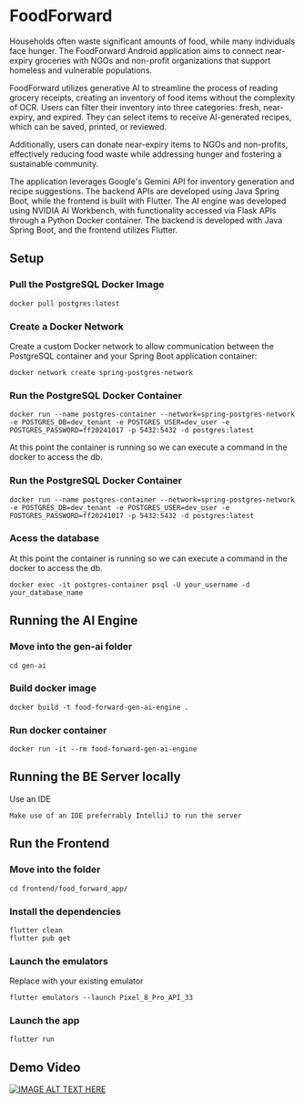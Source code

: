 # FoodForward
Households often waste significant amounts of food, while many individuals face hunger. The FoodForward Android application aims to connect near-expiry groceries with NGOs and non-profit organizations that support homeless and vulnerable populations.

FoodForward utilizes generative AI to streamline the process of reading grocery receipts, creating an inventory of food items without the complexity of OCR. Users can filter their inventory into three categories: fresh, near-expiry, and expired. They can select items to receive AI-generated recipes, which can be saved, printed, or reviewed.

Additionally, users can donate near-expiry items to NGOs and non-profits, effectively reducing food waste while addressing hunger and fostering a sustainable community.

The application leverages Google's Gemini API for inventory generation and recipe suggestions. The backend APIs are developed using Java Spring Boot, while the frontend is built with Flutter. The AI engine was developed using NVIDIA AI Workbench, with functionality accessed via Flask APIs through a Python Docker container. The backend is developed with Java Spring Boot, and the frontend utilizes Flutter.

## Setup

### Pull the PostgreSQL Docker Image
```
docker pull postgres:latest
```

### Create a Docker Network 
Create a custom Docker network to allow communication between the PostgreSQL container and your Spring Boot application container:
```
docker network create spring-postgres-network
```

### Run the PostgreSQL Docker Container
```
docker run --name postgres-container --network=spring-postgres-network -e POSTGRES_DB=dev_tenant -e POSTGRES_USER=dev_user -e POSTGRES_PASSWORD=ff20241017 -p 5432:5432 -d postgres:latest
```
At this point the container is running so we can execute a command in the
docker to access the db.


### Run the PostgreSQL Docker Container
```
docker run --name postgres-container --network=spring-postgres-network -e POSTGRES_DB=dev_tenant -e POSTGRES_USER=dev_user -e POSTGRES_PASSWORD=ff20241017 -p 5432:5432 -d postgres:latest
```

### Acess the database
At this point the container is running so we can execute a command in the
docker to access the db.
```
docker exec -it postgres-container psql -U your_username -d your_database_name
```

## Running the AI Engine
### Move into the gen-ai folder
```
cd gen-ai
```

### Build docker image
```
docker build -t food-forward-gen-ai-engine .
```

### Run docker container
```
docker run -it --rm food-forward-gen-ai-engine
```


## Running the BE Server locally
Use an IDE
```
Make use of an IDE preferrably IntelliJ to run the server
```

## Run the Frontend

### Move into the folder
```
cd frontend/food_forward_app/
```

### Install the dependencies
```
flutter clean
flutter pub get
```

### Launch the emulators
Replace with your existing emulator
```
flutter emulators --launch Pixel_8_Pro_API_33
```

### Launch the app
```
flutter run
```

## Demo Video
[![IMAGE ALT TEXT HERE](https://i9.ytimg.com/vi_webp/voLiNnZt2SQ/sddefault.webp?v=66fdc7ab&sqp=CID6hLgG&rs=AOn4CLA6cUlqjLgMl0UjbsafSnAAianMdg)](https://www.youtube.com/watch?v=voLiNnZt2SQ)
